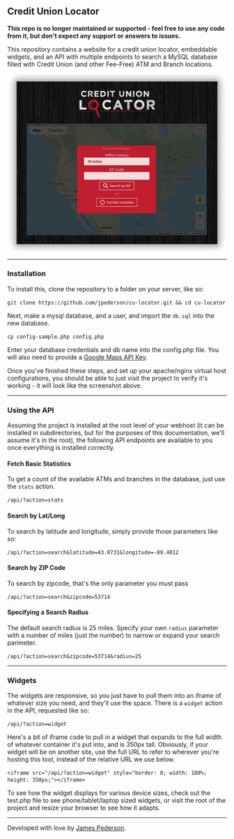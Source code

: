 ## Credit Union Locator

**This repo is no longer maintained or supported - feel free to use any code from it, but don't expect any support or answers to issues.**

This repository contains a website for a credit union locator, embeddable widgets, and an API with multiple endpoints to search a MySQL database filled with Credit Union (and other Fee-Free) ATM and Branch locations.

![preview](preview.jpg)

*****

### Installation

To install this, clone the repository to a folder on your server, like so:

```shell
git clone https://github.com/jpederson/cu-locator.git && cd cu-locator
```

Next, make a mysql database, and a user, and import the `db.sql` into the new database. 

```shell
cp config-sample.php config.php
```

Enter your database credentials and db name into the config.php file. You will also need to provide a [Google Maps API Key](https://developers.google.com/maps/documentation/javascript/get-api-key).

Once you've finished these steps, and set up your apache/nginx virtual host configurations, you should be able to just visit the project to verify it's working - it will look like the screenshot above.

*****

### Using the API

Assuming the project is installed at the root level of your webhost (it can be installed in subdirectories, but for the purposes of this documentation, we'll assume it's in the root), the following API endpoints are available to you once everything is installed correctly.

#### Fetch Basic Statistics

To get a count of the available ATMs and branches in the database, just use the `stats` action.

```
/api/?action=stats
```

#### Search by Lat/Long

To search by latitude and longitude, simply provide those parameters like so:

```
/api/?action=search&latitude=43.0731&longitude=-89.4012
```

#### Search by ZIP Code

To search by zipcode, that's the only parameter you must pass

```
/api/?action=search&zipcode=53714
```

#### Specifying a Search Radius

The default search radius is 25 miles. Specify your own `radius` parameter with a number of miles (just the number) to narrow or expand your search parimeter.

```
/api/?action=search&zipcode=53714&radius=25
```

*****

### Widgets

The widgets are responsive, so you just have to pull them into an iframe of whatever size you need, and they'll use the space. There is a `widget` action in the API, requested like so:

```
/api/?action=widget
```

Here's a bit of iframe code to pull in a widget that expands to the full width of whatever container it's put into, and is 350px tall. Obviously, if your widget will be on another site, use the full URL to refer to wherever you're hosting this tool, instead of the relative URL we use below.

```
<iframe src="/api/?action=widget" style="border: 0; width: 100%; height: 350px;"></iframe>
```

To see how the widget displays for various device sizes, check out the test.php file to see phone/tablet/laptop sized widgets, or visit the root of the project and resize your browser to see how it adapts.

*****

Developed with love by [James Pederson](https://jpederson.com).